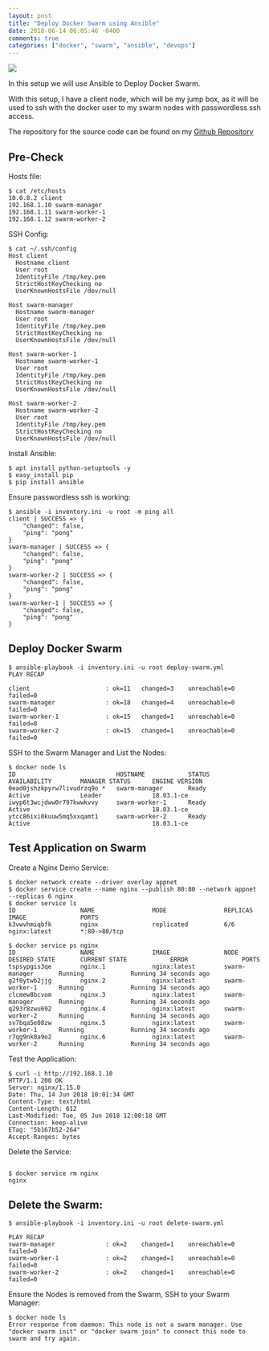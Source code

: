 ```yaml
---
layout: post
title: "Deploy Docker Swarm using Ansible"
date: 2018-06-14 06:05:46 -0400
comments: true
categories: ["docker", "swarm", "ansible", "devops"]
---
```


![](https://user-images.githubusercontent.com/567298/53351889-85572000-392a-11e9-9720-464e9318206e.jpg)

In this setup we will use Ansible to Deploy Docker Swarm.

With this setup, I have a client node, which will be my jump box, as it will be used to ssh with the docker user to my swarm nodes with passwordless ssh access.

The repository for the source code can be found on my [Github Repository](https://github.com/ruanbekker/ansible-docker-swarm)

<script id="mNCC" language="javascript">
    medianet_width = "728";
    medianet_height = "90";
    medianet_crid = "218284798";
    medianet_versionId = "3111299"; 
  </script>
<script src="//contextual.media.net/nmedianet.js?cid=8CUD78FSV"></script>

## Pre-Check

Hosts file: 

```
$ cat /etc/hosts
10.0.8.2 client
192.168.1.10 swarm-manager
192.168.1.11 swarm-worker-1
192.168.1.12 swarm-worker-2
```

SSH Config:

```
$ cat ~/.ssh/config 
Host client
  Hostname client
  User root
  IdentityFile /tmp/key.pem
  StrictHostKeyChecking no
  UserKnownHostsFile /dev/null

Host swarm-manager
  Hostname swarm-manager
  User root
  IdentityFile /tmp/key.pem
  StrictHostKeyChecking no
  UserKnownHostsFile /dev/null

Host swarm-worker-1
  Hostname swarm-worker-1
  User root
  IdentityFile /tmp/key.pem
  StrictHostKeyChecking no
  UserKnownHostsFile /dev/null

Host swarm-worker-2
  Hostname swarm-worker-2
  User root
  IdentityFile /tmp/key.pem
  StrictHostKeyChecking no
  UserKnownHostsFile /dev/null
```

Install Ansible:

```
$ apt install python-setuptools -y
$ easy_install pip
$ pip install ansible
```

Ensure passwordless ssh is working:

```
$ ansible -i inventory.ini -u root -m ping all
client | SUCCESS => {
    "changed": false, 
    "ping": "pong"
}
swarm-manager | SUCCESS => {
    "changed": false, 
    "ping": "pong"
}
swarm-worker-2 | SUCCESS => {
    "changed": false, 
    "ping": "pong"
}
swarm-worker-1 | SUCCESS => {
    "changed": false, 
    "ping": "pong"
}
```

## Deploy Docker Swarm

```
$ ansible-playbook -i inventory.ini -u root deploy-swarm.yml 
PLAY RECAP 

client                     : ok=11   changed=3    unreachable=0    failed=0   
swarm-manager              : ok=18   changed=4    unreachable=0    failed=0   
swarm-worker-1             : ok=15   changed=1    unreachable=0    failed=0   
swarm-worker-2             : ok=15   changed=1    unreachable=0    failed=0   
```

SSH to the Swarm Manager and List the Nodes:

```
$ docker node ls
ID                            HOSTNAME            STATUS              AVAILABILITY        MANAGER STATUS      ENGINE VERSION
0ead0jshzkpyrw7livudrzq9o *   swarm-manager       Ready               Active              Leader              18.03.1-ce
iwyp6t3wcjdww0r797kwwkvvy     swarm-worker-1      Ready               Active                                  18.03.1-ce
ytcc86ixi0kuuw5mq5xxqamt1     swarm-worker-2      Ready               Active                                  18.03.1-ce
```

## Test Application on Swarm

Create a Nginx Demo Service:

```
$ docker network create --driver overlay appnet
$ docker service create --name nginx --publish 80:80 --network appnet --replicas 6 nginx
$ docker service ls
ID                  NAME                MODE                REPLICAS            IMAGE               PORTS
k3vwvhmiqbfk        nginx               replicated          6/6                 nginx:latest        *:80->80/tcp

$ docker service ps nginx
ID                  NAME                IMAGE               NODE                DESIRED STATE       CURRENT STATE            ERROR               PORTS
tspsypgis3qe        nginx.1             nginx:latest        swarm-manager       Running             Running 34 seconds ago                       
g2f0ytwb2jjg        nginx.2             nginx:latest        swarm-worker-1      Running             Running 34 seconds ago                       
clcmew8bcvom        nginx.3             nginx:latest        swarm-manager       Running             Running 34 seconds ago                       
q293r8zwu692        nginx.4             nginx:latest        swarm-worker-2      Running             Running 34 seconds ago                       
sv7bqa5e08zw        nginx.5             nginx:latest        swarm-worker-1      Running             Running 34 seconds ago                       
r7qg9nk0a9o2        nginx.6             nginx:latest        swarm-worker-2      Running             Running 34 seconds ago   
```

Test the Application:

```
$ curl -i http://192.168.1.10
HTTP/1.1 200 OK
Server: nginx/1.15.0
Date: Thu, 14 Jun 2018 10:01:34 GMT
Content-Type: text/html
Content-Length: 612
Last-Modified: Tue, 05 Jun 2018 12:00:18 GMT
Connection: keep-alive
ETag: "5b167b52-264"
Accept-Ranges: bytes
```

Delete the Service:

```

$ docker service rm nginx
nginx
```

## Delete the Swarm:

```
$ ansible-playbook -i inventory.ini -u root delete-swarm.yml 

PLAY RECAP 
swarm-manager              : ok=2    changed=1    unreachable=0    failed=0   
swarm-worker-1             : ok=2    changed=1    unreachable=0    failed=0   
swarm-worker-2             : ok=2    changed=1    unreachable=0    failed=0   
```

Ensure the Nodes is removed from the Swarm, SSH to your Swarm Manager:

```
$ docker node ls
Error response from daemon: This node is not a swarm manager. Use "docker swarm init" or "docker swarm join" to connect this node to swarm and try again.
```


